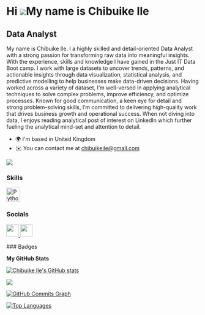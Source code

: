 
Hi ![](https://user-images.githubusercontent.com/18350557/176309783-0785949b-9127-417c-8b55-ab5a4333674e.gif)My name is Chibuike Ile
====================================================================================================================================

Data Analyst
------------

My name is Chibuike Ile. I a highly skilled and detail-oriented Data Analyst with a strong passion for transforming raw data into meaningful insights. With the experience, skills and knowledge I have gained in the Just IT Data Boot camp. I work with large datasets to uncover trends, patterns, and actionable insights through data visualization, statistical analysis, and predictive modelling to help businesses make data-driven decisions. Having worked across a variety of dataset, I’m well-versed in applying analytical techniques to solve complex problems, improve efficiency, and optimize processes. Known for good communication, a keen eye for detail and strong problem-solving skills, I’m committed to delivering high-quality work that drives business growth and operational success. When not diving into data, I enjoys reading analytical post of interest on LinkedIn which further fueling the analytical mind-set and attention to detail.

* 🌍  I'm based in United Kingdom
* ✉️  You can contact me at [chibuikeile@gmail.com](mailto:chibuikeile@gmail.com)

<a href="https://www.github.com/Chibuike Ile" target="_blank" rel="noreferrer"><img
src="https://img.shields.io/github/followers/Chibuike Ile?logo=github&style=for-the-badge&color=0891b2&labelColor=1c1917" /></a>
### Skills

<p align="left">
<a href="https://www.python.org/" target="_blank" rel="noreferrer"><img src="https://raw.githubusercontent.com/danielcranney/readme-generator/main/public/icons/skills/python-colored.svg" width="36" height="36" alt="Python" /></a>
</p>

### Socials

<p align="left"> <a href="https://www.github.com/Chibuike Ile" target="_blank" rel="noreferrer"> <picture> <source media="(prefers-color-scheme: dark)" srcset="https://raw.githubusercontent.com/danielcranney/readme-generator/main/public/icons/socials/github-dark.svg" /> <source media="(prefers-color-scheme: light)" srcset="https://raw.githubusercontent.com/danielcranney/readme-generator/main/public/icons/socials/github.svg" /> <img src="https://raw.githubusercontent.com/danielcranney/readme-generator/main/public/icons/socials/github.svg" width="32" height="32" /> </picture> </a> <a href="https://www.linkedin.com/in/Chibuike Ile" target="_blank" rel="noreferrer"> <picture> <source media="(prefers-color-scheme: dark)" srcset="https://raw.githubusercontent.com/danielcranney/readme-generator/main/public/icons/socials/linkedin-dark.svg" /> <source media="(prefers-color-scheme: light)" srcset="https://raw.githubusercontent.com/danielcranney/readme-generator/main/public/icons/socials/linkedin.svg" /> <img src="https://raw.githubusercontent.com/danielcranney/readme-generator/main/public/icons/socials/linkedin.svg" width="32" height="32" /> </picture> </a></p>
### Badges

<b>My GitHub Stats</b>

<a href="http://www.github.com/Chibuike Ile"><img src="https://github-readme-stats.vercel.app/api?username=Chibuike Ile&show_icons=true&hide=&title_color=0891b2&text_color=ffffff&icon_color=0891b2&bg_color=1c1917&hide_border=true&show_icons=true" alt="Chibuike Ile's GitHub stats" /></a>

<a href="http://www.github.com/Chibuike Ile"><img src="https://github-readme-streak-stats.herokuapp.com/?user=Chibuike Ile&stroke=ffffff&background=1c1917&ring=0891b2&fire=0891b2&currStreakNum=ffffff&currStreakLabel=0891b2&sideNums=ffffff&sideLabels=ffffff&dates=ffffff&hide_border=true" /></a>

<a href="http://www.github.com/Chibuike Ile"><img src="https://github-readme-activity-graph.cyclic.app/graph?username=Chibuike Ile&bg_color=1c1917&color=ffffff&line=0891b2&point=ffffff&area_color=1c1917&area=true&hide_border=true&custom_title=GitHub%20Commits%20Graph" alt="GitHub Commits Graph" /></a>

<a href="https://github.com/Chibuike Ile" align="left"><img src="https://github-readme-stats.vercel.app/api/top-langs/?username=Chibuike Ile&langs_count=10&title_color=0891b2&text_color=ffffff&icon_color=0891b2&bg_color=1c1917&hide_border=true&locale=en&custom_title=Top%20%Languages" alt="Top Languages" /></a>
